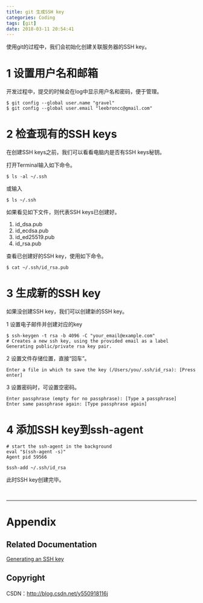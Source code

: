 ```yaml
---
title: git 生成SSH key
categories: Coding
tags: [git]
date: 2018-03-11 20:54:41
---
```


使用git的过程中，我们会初始化创建关联服务器的SSH key。

<!-- more -->

# 1 设置用户名和邮箱

开发过程中，提交的时候会在log中显示用户名和密码，便于管理。

```
$ git config --global user.name "gravel"
$ git config --global user.email "leebroncc@gmail.com"
```

# 2 检查现有的SSH keys

在创建SSH keys之前，我们可以看看电脑内是否有SSH keys秘钥。

打开Terminal输入如下命令。

```
$ ls -al ~/.ssh
```

或输入

```
$ ls ~/.ssh
```

如果看见如下文件，则代表SSH keys已创建好。

1. id_dsa.pub
2. id_ecdsa.pub
3. id_ed25519.pub
4. id_rsa.pub

查看已创建好的SSH key，使用如下命令。

```
$ cat ~/.ssh/id_rsa.pub
```

# 3 生成新的SSH key

如果没创建SSH key，我们可以创建新的SSH key。

1 设置电子邮件并创建对应的key 

```
$ ssh-keygen -t rsa -b 4096 -C "your_email@example.com"
# Creates a new ssh key, using the provided email as a label
Generating public/private rsa key pair.
```

2 设置文件存储位置，直接“回车”。

```
Enter a file in which to save the key (/Users/you/.ssh/id_rsa): [Press enter]
```

3 设置密码时，可设置空密码。

```
Enter passphrase (empty for no passphrase): [Type a passphrase]
Enter same passphrase again: [Type passphrase again]
```

# 4 添加SSH key到ssh-agent

```
# start the ssh-agent in the background
eval "$(ssh-agent -s)"
Agent pid 59566

$ssh-add ~/.ssh/id_rsa
```

此时SSH key创建完毕。

&#160;

----------

# Appendix

## Related Documentation

[Generating an SSH key](https://help.github.com/articles/generating-an-ssh-key/)


## Copyright

CSDN：http://blog.csdn.net/y550918116j